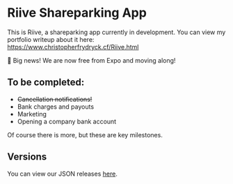 # Riive Shareparking App
This is Riive, a shareparking app currently in development. You can view my portfolio writeup about it here: https://www.christopherfrydryck.cf/Riive.html

🎉 Big news! We are now free from Expo and moving along!


## To be completed:
+ ~~Cancellation notifications!~~
+ Bank charges and payouts
+ Marketing
+ Opening a company bank account

Of course there is more, but these are key milestones.

## Versions
You can view our JSON releases [here](https://firebasestorage.googleapis.com/v0/b/riive-parking.appspot.com/o/dev-team%2Fchangelog.json?alt=media&token=76e826e1-7e0d-44d6-9f4c-9055b8b84c09).
